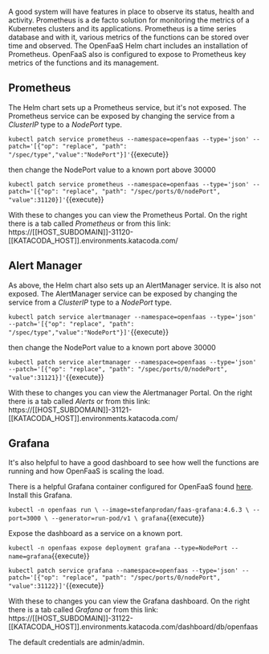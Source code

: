 A good system will have features in place to observe its status, health and activity. Prometheus is a de facto solution for monitoring the metrics of a Kubernetes clusters and its applications. Prometheus is a time series database and with it, various metrics of the functions can be stored over time and observed. The OpenFaaS Helm chart includes an installation of Prometheus. OpenFaaS also is configured to expose to Prometheus key metrics of the functions and its management.

## Prometheus ##

The Helm chart sets up a Prometheus service, but it's not exposed. The Prometheus service can be exposed by changing the service from a _ClusterIP_ type to a _NodePort_ type.

`kubectl patch service prometheus --namespace=openfaas --type='json' --patch='[{"op": "replace", "path": "/spec/type","value":"NodePort"}]'`{{execute}}

then change the NodePort value to a known port above 30000

`kubectl patch service prometheus --namespace=openfaas --type='json' --patch='[{"op": "replace", "path": "/spec/ports/0/nodePort", "value":31120}]'`{{execute}}

With these to changes you can view the Prometheus Portal. On the right there is a tab called _Prometheus_ or from this link: https://[[HOST_SUBDOMAIN]]-31120-[[KATACODA_HOST]].environments.katacoda.com/

## Alert Manager ##

As above, the Helm chart also sets up an AlertManager service. It is also not exposed. The AlertManager service can be exposed by changing the service from a _ClusterIP_ type to a _NodePort_ type.

`kubectl patch service alertmanager --namespace=openfaas --type='json' --patch='[{"op": "replace", "path": "/spec/type","value":"NodePort"}]'`{{execute}}

then change the NodePort value to a known port above 30000

`kubectl patch service alertmanager --namespace=openfaas --type='json' --patch='[{"op": "replace", "path": "/spec/ports/0/nodePort", "value":31121}]'`{{execute}}

With these to changes you can view the Alertmanager Portal. On the right there is a tab called _Alerts_ or from this link: https://[[HOST_SUBDOMAIN]]-31121-[[KATACODA_HOST]].environments.katacoda.com/

## Grafana ##

It's also helpful to have a good dashboard to see how well the functions are running and how OpenFaaS is scaling the load.

There is a helpful Grafana container configured for OpenFaaS found [here](https://github.com/stefanprodan/faas-grafana). Install this Grafana.

`kubectl -n openfaas run \
--image=stefanprodan/faas-grafana:4.6.3 \
--port=3000 \
--generator=run-pod/v1 \
grafana`{{execute}}

Expose the dashboard as a service on a known port.

`kubectl -n openfaas expose deployment grafana --type=NodePort --name=grafana`{{execute}}

`kubectl patch service grafana --namespace=openfaas --type='json' --patch='[{"op": "replace", "path": "/spec/ports/0/nodePort", "value":31122}]'`{{execute}}

With these to changes you can view the Grafana dashboard. On the right there is a tab called _Grafana_ or from this link: https://[[HOST_SUBDOMAIN]]-31122-[[KATACODA_HOST]].environments.katacoda.com/dashboard/db/openfaas

The default credentials are admin/admin.
